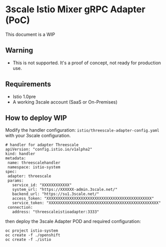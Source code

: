 # 3scale Istio Mixer gRPC Adapter (PoC)

This document is a WIP

## Warning

*  This is not supported. It's a proof of concept, not ready for production use.

## Requirements

* Istio 1.0pre
* A working 3scale account (SaaS or On-Premises)

## How to deploy **WIP**


Modify the handler configuration: `istio/threescale-adapter-config.yaml` with 
your 3scale configuration.

```
# handler for adapter Threescale
apiVersion: "config.istio.io/v1alpha2"
kind: handler
metadata:
 name: threescalehandler
 namespace: istio-system
spec:
 adapter: threescale
 params:
   service_id: "XXXXXXXXXXXX"
   system_url: "https://XXXXXX-admin.3scale.net/"
   backend_url: "https://su1.3scale.net/"
   access_token: "XXXXXXXXXXXXXXXXXXXXXXXXXXXXXXXXXXXXXXXXXXXXXX"
   service_token: "XXXXXXXXXXXXXXXXXXXXXXXXXXXXXXXXXXXXXXXXXXXXXXXX"
 connection:
   address: "threescaleistioadapter:3333"
```

then deploy the 3scale Adapter POD and required configuration:

```
oc project istio-system
oc create -f ./openshift
oc create -f ./istio 
```
